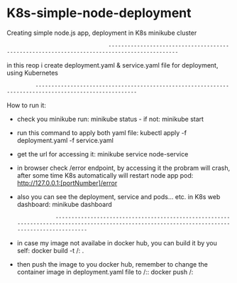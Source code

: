 # K8s-simple-node-deployment
Creating simple node.js app, deployment in K8s minikube cluster
                                   
                                    --------------------------------------------------------------------------------------------
in this reop i create deployment.yaml & service.yaml file for deployment, using Kubernetes

             ------------------------------------------------------------------------------------------------------
How to run it:
- check you minikube run:
  minikube status
      - if not:
        minikube start
- run this command to apply both yaml file:
  kubectl apply -f deployment.yaml -f service.yaml
- get the url for accessing it:
  minikube service node-service
- in browser check /error endpoint, by accessing it the probram will crash, after some time K8s automatically will restart node app pod:
  http://127.0.0.1:[portNumber]/error
- also you can see the deployment, service and pods... etc. in K8s web dashboard:
  minikube dashboard

                  ------------------------------------------------------------------------------------------------------------------------------------------------
- in case my image not availabe in docker hub, you can build it by you self:
  docker build -t <your-dockerhub-username>/<image-name>:<tag> .
- then push the image to you docker hub, remember to change the container image in deployment.yaml file to <your-dockerhub-username>/<image-name>:<tag>:
  docker push <your-dockerhub-username>/<image-name>:<tag>
  
